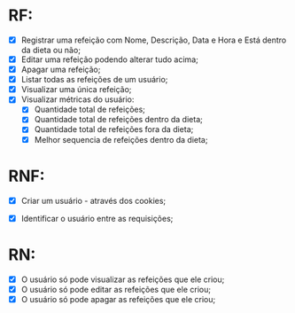 # RF:
- [x] Registrar uma refeição com Nome, Descrição, Data e Hora e Está dentro da dieta ou não;
- [x] Editar uma refeição podendo alterar tudo acima;
- [x] Apagar uma refeição;
- [x] Listar todas as refeições de um usuário;
- [x] Visualizar uma única refeição;
- [x] Visualizar métricas do usuário:
    - [x] Quantidade total de refeições;
    - [x] Quantidade total de refeições dentro da dieta;
    - [x] Quantidade total de refeições fora da dieta;
    - [x] Melhor sequencia de refeições dentro da dieta;

# RNF:
- [x] Criar um usuário - através dos cookies;
- [x] Identificar o usuário entre as requisições;


# RN:
- [x] O usuário só pode visualizar as refeições que ele criou;
- [x] O usuário só pode editar as refeições que ele criou;
- [x] O usuário só pode apagar as refeições que ele criou;